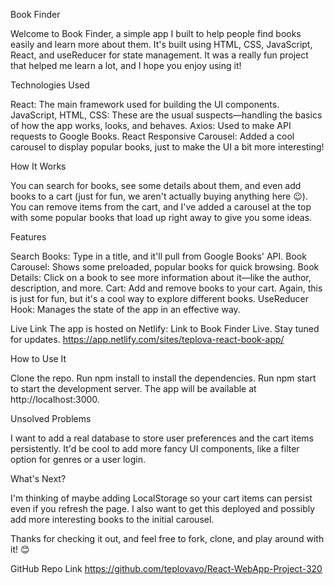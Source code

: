 Book Finder

Welcome to Book Finder, a simple app I built to help people find books easily and learn more about them. It's built using HTML, CSS, JavaScript, React, and useReducer for state management. It was a really fun project that helped me learn a lot, and I hope you enjoy using it!

Technologies Used

React: The main framework used for building the UI components.
JavaScript, HTML, CSS: These are the usual suspects—handling the basics of how the app works, looks, and behaves.
Axios: Used to make API requests to Google Books.
React Responsive Carousel: Added a cool carousel to display popular books, just to make the UI a bit more interesting!

How It Works

You can search for books, see some details about them, and even add books to a cart (just for fun, we aren't actually buying anything here 😉). You can remove items from the cart, and I've added a carousel at the top with some popular books that load up right away to give you some ideas.

Features

Search Books: Type in a title, and it'll pull from Google Books' API.
Book Carousel: Shows some preloaded, popular books for quick browsing.
Book Details: Click on a book to see more information about it—like the author, description, and more.
Cart: Add and remove books to your cart. Again, this is just for fun, but it's a cool way to explore different books.
UseReducer Hook: Manages the state of the app in an effective way.

Live Link
The app is hosted on Netlify: Link to Book Finder Live. Stay tuned for updates.
https://app.netlify.com/sites/teplova-react-book-app/


How to Use It

Clone the repo.
Run npm install to install the dependencies.
Run npm start to start the development server.
The app will be available at http://localhost:3000.

Unsolved Problems

I want to add a real database to store user preferences and the cart items persistently.
It'd be cool to add more fancy UI components, like a filter option for genres or a user login.

What's Next?

I'm thinking of maybe adding LocalStorage so your cart items can persist even if you refresh the page. I also want to get this deployed and possibly add more interesting books to the initial carousel.


Thanks for checking it out, and feel free to fork, clone, and play around with it! 😊

GitHub Repo Link
https://github.com/teplovavo/React-WebApp-Project-320